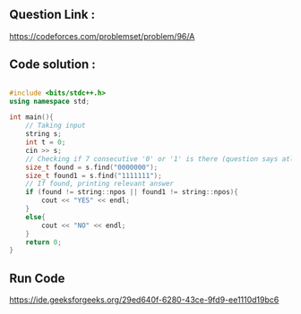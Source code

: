 ## Question Link :

https://codeforces.com/problemset/problem/96/A

## Code solution :

```cpp

#include <bits/stdc++.h>
using namespace std;

int main(){
    // Taking input
    string s;
    int t = 0;
    cin >> s;
    // Checking if 7 consecutive '0' or '1' is there (question says atleast 7, But if exact 7 is there, then more than 7 can also be there)
    size_t found = s.find("0000000");
    size_t found1 = s.find("1111111");
    // If found, printing relevant answer
    if (found != string::npos || found1 != string::npos){
        cout << "YES" << endl;
    }
    else{
        cout << "NO" << endl;
    }
    return 0;
}

```
## Run Code
https://ide.geeksforgeeks.org/29ed640f-6280-43ce-9fd9-ee1110d19bc6
